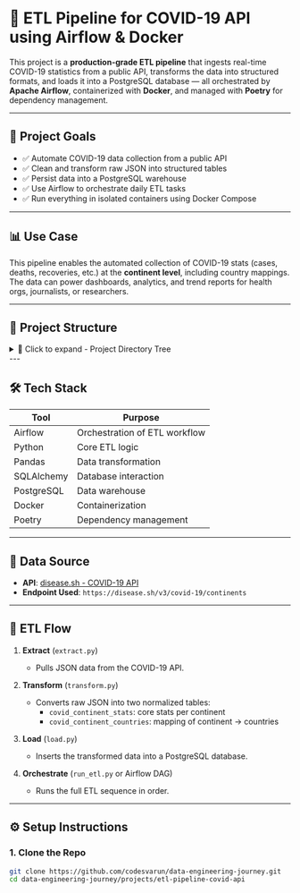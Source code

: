 # 🦠 ETL Pipeline for COVID-19 API using Airflow & Docker

This project is a **production-grade ETL pipeline** that ingests real-time COVID-19 statistics from a public API, transforms the data into structured formats, and loads it into a PostgreSQL database — all orchestrated by **Apache Airflow**, containerized with **Docker**, and managed with **Poetry** for dependency management.

---

## 🚀 Project Goals

- ✅ Automate COVID-19 data collection from a public API
- ✅ Clean and transform raw JSON into structured tables
- ✅ Persist data into a PostgreSQL warehouse
- ✅ Use Airflow to orchestrate daily ETL tasks
- ✅ Run everything in isolated containers using Docker Compose

---

## 📊 Use Case

This pipeline enables the automated collection of COVID-19 stats (cases, deaths, recoveries, etc.) at the **continent level**, including country mappings. The data can power dashboards, analytics, and trend reports for health orgs, journalists, or researchers.

---

## 📁 Project Structure
<details> <summary>📁 Click to expand - Project Directory Tree</summary>
etl-pipeline-covid-api/
│
├── dags/ # Airflow DAGs for orchestration
├── scripts/ # ETL scripts: extract, transform, load
│ ├── extract.py
│ ├── transform.py
│ ├── load.py
│ └── run_etl.py
├── .env # Environment variables (DB credentials, etc.)
├── Dockerfile # Custom Airflow image with Poetry
├── docker-compose.yml # Services: airflow, postgres, scheduler
├── pyproject.toml # Poetry-based dependency management
└── README.md # You are here
</details>
---

## 🛠️ Tech Stack

| Tool        | Purpose                          |
|-------------|----------------------------------|
| Airflow     | Orchestration of ETL workflow    |
| Python      | Core ETL logic                   |
| Pandas      | Data transformation              |
| SQLAlchemy  | Database interaction             |
| PostgreSQL  | Data warehouse                   |
| Docker      | Containerization                 |
| Poetry      | Dependency management            |

---

## 🔗 Data Source

- **API**: [disease.sh - COVID-19 API](https://disease.sh/docs/#/)
- **Endpoint Used**: `https://disease.sh/v3/covid-19/continents`

---

## 🧬 ETL Flow

1. **Extract** (`extract.py`)
   - Pulls JSON data from the COVID-19 API.

2. **Transform** (`transform.py`)
   - Converts raw JSON into two normalized tables:
     - `covid_continent_stats`: core stats per continent
     - `covid_continent_countries`: mapping of continent → countries

3. **Load** (`load.py`)
   - Inserts the transformed data into a PostgreSQL database.

4. **Orchestrate** (`run_etl.py` or Airflow DAG)
   - Runs the full ETL sequence in order.

---

## ⚙️ Setup Instructions

### 1. Clone the Repo

```bash
git clone https://github.com/codesvarun/data-engineering-journey.git
cd data-engineering-journey/projects/etl-pipeline-covid-api